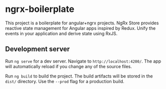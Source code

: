# ngrx-boilerplate

This project is a boilerplate for angular+ngrx projects.
NgRx Store provides reactive state management for Angular apps inspired by Redux. Unify the events in your application and derive state using RxJS.


## Development server

Run `ng serve` for a dev server. Navigate to `http://localhost:4200/`. The app will automatically reload if you change any of the source files.

Run `ng build` to build the project. The build artifacts will be stored in the `dist/` directory. Use the `--prod` flag for a production build.


